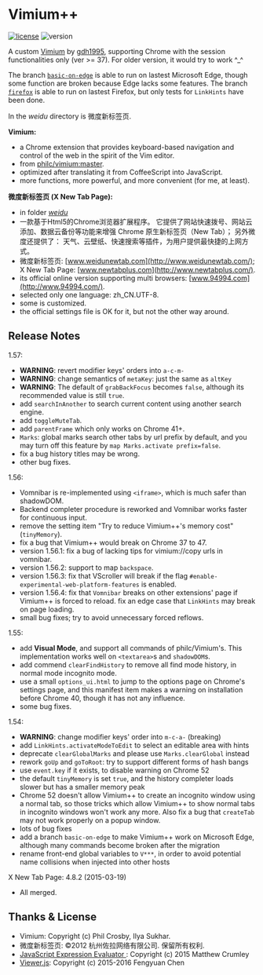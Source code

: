 Vimium++
========
[![license](https://img.shields.io/badge/license-MIT-blue.svg)](MIT-LICENSE.txt)
![version](https://img.shields.io/badge/release-1.57-orange.svg)

A custom [Vimium](https://github.com/philc/vimium)
  by [gdh1995](https://github.com/gdh1995),
  supporting Chrome with the session functionalities only (ver >= 37).
  For older version, it would try to work ^_^

The branch [`basic-on-edge`](https://github.com/gdh1995/vimium-plus/tree/basic-on-edge)
  is able to run on lastest Microsoft Edge,
  though some function are broken because Edge lacks some features.
The branch [`firefox`](https://github.com/gdh1995/vimium-plus/tree/firefox)
  is able to run on lastest Firefox, but only tests for `LinkHints` have been done.

In the *weidu* directory is 微度新标签页.

__Vimium:__

* a Chrome extension that provides keyboard-based navigation and control
    of the web in the spirit of the Vim editor.
* from [philc/vimium:master](https://github.com/philc/vimium).
* optimized after translating it from CoffeeScript into JavaScript.
* more functions, more powerful, and more convenient (for me, at least).

__微度新标签页 (X New Tab Page):__

* in folder [*weidu*](https://github.com/gdh1995/vimium-plus/tree/master/weidu)
* 一款基于Html5的Chrome浏览器扩展程序。
  它提供了网站快速拨号、网站云添加、数据云备份等功能来增强 Chrome
    原生新标签页（New Tab）；
  另外微度还提供了：
    天气、云壁纸、快速搜索等插件，为用户提供最快捷的上网方式。
* 微度新标签页: [www.weidunewtab.com](http://www.weidunewtab.com/);
    X New Tab Page: [www.newtabplus.com](http://www.newtabplus.com/).
* its official online version supporting multi browsers:
    [www.94994.com](http://www.94994.com/).
* selected only one language: zh_CN.UTF-8.
* some is customized.
* the official settings file is OK for it, but not the other way around.

Release Notes
-------------

1.57:
* **WARNING**: revert modifier keys' orders into `a-c-m-`
* **WARNING**: change semantics of `metaKey`: just the same as `altKey`
* **WARNING**: The default of `grabBackFocus` becomes `false`,
  although its recommended value is still `true`.
* add `searchInAnother` to search current content using another search engine.
* add `toggleMuteTab`.
* add `parentFrame` which only works on Chrome 41+.
* `Marks`: global marks search other tabs by url prefix by default,
  and you may turn off this feature by `map Marks.activate prefix=false`.
* fix a bug history titles may be wrong.
* other bug fixes.

1.56:
* Vomnibar is re-implemented using `<iframe>`, which is much safer than shadowDOM.
* Backend completer procedure is reworked and Vomnibar works faster for continuous input.
* remove the setting item "Try to reduce Vimium++'s memory cost" (`tinyMemory`).
* fix a bug that Vimium++ would break on Chrome 37 to 47.
* version 1.56.1: fix a bug of lacking tips for vimium://copy urls in vomnibar.
* version 1.56.2: support to map `backspace`.
* version 1.56.3: fix that VScroller will break
    if the flag `#enable-experimental-web-platform-features` is enabled.
* version 1.56.4: fix that `Vomnibar` breaks on other extensions' page
    if Vimium++ is forced to reload.
  fix an edge case that `LinkHints` may break on page loading.
* small bug fixes; try to avoid unnecessary forced reflows.

1.55:
* add **Visual Mode**, and support all commands of philc/Vimium's.
  This implementation works well on `<textarea>`s and `shadowDOM`s.
* add commend `clearFindHistory` to remove all find mode history,
    in normal mode incognito mode.
* use a small `options_ui.html` to jump to the options page on Chrome's settings page,
  and this manifest item makes a warning on installation before Chrome 40,
    though it has not any influence.
* some bug fixes.

1.54:
* **WARNING**: change modifier keys' order into `m-c-a-` (breaking)
* add `LinkHints.activateModeToEdit` to select an editable area with hints
* deprecate `clearGlobalMarks` and please use `Marks.clearGlobal` instead
* rework `goUp` and `goToRoot`: try to support different forms of hash bangs
* use `event.key` if it exists, to disable warning on Chrome 52
* the default `tinyMemory` is set `true`,
  and the history completer loads slower but has a smaller memory peak
* Chrome 52 doesn't allow Vimium++ to create an incognito window
    using a normal tab,
  so those tricks which allow Vimium++ to show normal tabs in incognito windows
    won't work any more.
  Also fix a bug that `createTab` may not work properly on a popup window.
* lots of bug fixes
* add a branch `basic-on-edge` to make Vimium++ work on Microsoft Edge,
    although many commands become broken after the migration
* rename front-end global variables to `V***`,
  in order to avoid potential name collisions when injected into other hosts

X New Tab Page: 4.8.2 (2015-03-19)

* All merged.

Thanks & License
-------
* Vimium: Copyright (c) Phil Crosby, Ilya Sukhar.
* 微度新标签页: ©2012 杭州佐拉网络有限公司. 保留所有权利.
* [JavaScript Expression Evaluator
    ](https://github.com/silentmatt/js-expression-eval):
    Copyright (c) 2015 Matthew Crumley
* [Viewer.js](https://github.com/fengyuanchen/viewerjs):
    Copyright (c) 2015-2016 Fengyuan Chen

